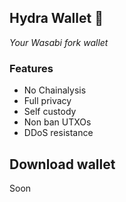 ## Hydra Wallet 🌊

*Your Wasabi fork wallet*

### Features

- No Chainalysis
- Full privacy
- Self custody
- Non ban UTXOs
- DDoS resistance

## Download wallet

Soon
